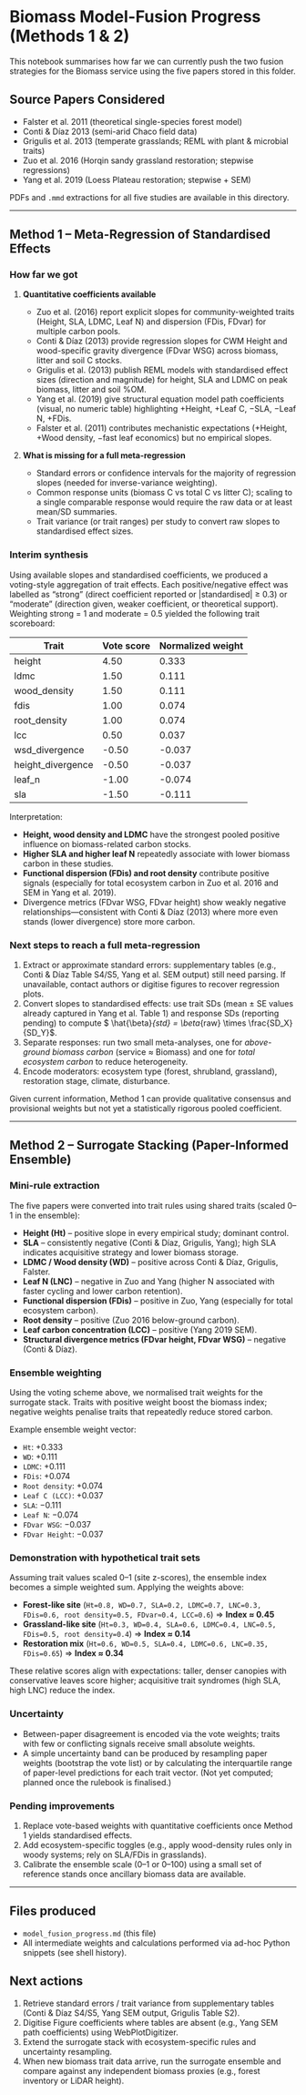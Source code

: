 # Biomass Model-Fusion Progress (Methods 1 & 2)

This notebook summarises how far we can currently push the two fusion strategies for the Biomass service using the five papers stored in this folder.

## Source Papers Considered

- Falster et al. 2011 (theoretical single-species forest model)
- Conti & Díaz 2013 (semi-arid Chaco field data)
- Grigulis et al. 2013 (temperate grasslands; REML with plant & microbial traits)
- Zuo et al. 2016 (Horqin sandy grassland restoration; stepwise regressions)
- Yang et al. 2019 (Loess Plateau restoration; stepwise + SEM)

PDFs and `.mmd` extractions for all five studies are available in this directory.

---

## Method 1 – Meta-Regression of Standardised Effects

### How far we got

1. **Quantitative coefficients available**
   - Zuo et al. (2016) report explicit slopes for community-weighted traits (Height, SLA, LDMC, Leaf N) and dispersion (FDis, FDvar) for multiple carbon pools.
   - Conti & Díaz (2013) provide regression slopes for CWM Height and wood-specific gravity divergence (FDvar WSG) across biomass, litter and soil C stocks.
   - Grigulis et al. (2013) publish REML models with standardised effect sizes (direction and magnitude) for height, SLA and LDMC on peak biomass, litter and soil %OM.
   - Yang et al. (2019) give structural equation model path coefficients (visual, no numeric table) highlighting +Height, +Leaf C, −SLA, −Leaf N, +FDis.
   - Falster et al. (2011) contributes mechanistic expectations (+Height, +Wood density, −fast leaf economics) but no empirical slopes.

2. **What is missing for a full meta-regression**
   - Standard errors or confidence intervals for the majority of regression slopes (needed for inverse-variance weighting).
   - Common response units (biomass C vs total C vs litter C); scaling to a single comparable response would require the raw data or at least mean/SD summaries.
   - Trait variance (or trait ranges) per study to convert raw slopes to standardised effect sizes.

### Interim synthesis

Using available slopes and standardised coefficients, we produced a voting-style aggregation of trait effects. Each positive/negative effect was labelled as “strong” (direct coefficient reported or |standardised| ≥ 0.3) or “moderate” (direction given, weaker coefficient, or theoretical support). Weighting strong = 1 and moderate = 0.5 yielded the following trait scoreboard:

| Trait | Vote score | Normalized weight |
| --- | --- | --- |
| height | 4.50 | 0.333 |
| ldmc | 1.50 | 0.111 |
| wood_density | 1.50 | 0.111 |
| fdis | 1.00 | 0.074 |
| root_density | 1.00 | 0.074 |
| lcc | 0.50 | 0.037 |
| wsd_divergence | -0.50 | -0.037 |
| height_divergence | -0.50 | -0.037 |
| leaf_n | -1.00 | -0.074 |
| sla | -1.50 | -0.111 |

Interpretation:

- **Height, wood density and LDMC** have the strongest pooled positive influence on biomass-related carbon stocks.
- **Higher SLA and higher leaf N** repeatedly associate with lower biomass carbon in these studies.
- **Functional dispersion (FDis) and root density** contribute positive signals (especially for total ecosystem carbon in Zuo et al. 2016 and SEM in Yang et al. 2019).
- Divergence metrics (FDvar WSG, FDvar height) show weakly negative relationships—consistent with Conti & Díaz (2013) where more even stands (lower divergence) store more carbon.

### Next steps to reach a full meta-regression

1. Extract or approximate standard errors: supplementary tables (e.g., Conti & Díaz Table S4/S5, Yang et al. SEM output) still need parsing. If unavailable, contact authors or digitise figures to recover regression plots.
2. Convert slopes to standardised effects: use trait SDs (mean ± SE values already captured in Yang et al. Table 1) and response SDs (reporting pending) to compute $
    \hat{\beta}_{std} = \beta_{raw} \times \frac{SD_X}{SD_Y}$.
3. Separate responses: run two small meta-analyses, one for *above-ground biomass carbon* (service ≈ Biomass) and one for *total ecosystem carbon* to reduce heterogeneity.
4. Encode moderators: ecosystem type (forest, shrubland, grassland), restoration stage, climate, disturbance.

Given current information, Method 1 can provide qualitative consensus and provisional weights but not yet a statistically rigorous pooled coefficient.

---

## Method 2 – Surrogate Stacking (Paper-Informed Ensemble)

### Mini-rule extraction

The five papers were converted into trait rules using shared traits (scaled 0–1 in the ensemble):

- **Height (Ht)** – positive slope in every empirical study; dominant control.
- **SLA** – consistently negative (Conti & Díaz, Grigulis, Yang); high SLA indicates acquisitive strategy and lower biomass storage.
- **LDMC / Wood density (WD)** – positive across Conti & Díaz, Grigulis, Falster.
- **Leaf N (LNC)** – negative in Zuo and Yang (higher N associated with faster cycling and lower carbon retention).
- **Functional dispersion (FDis)** – positive in Zuo, Yang (especially for total ecosystem carbon).
- **Root density** – positive (Zuo 2016 below-ground carbon).
- **Leaf carbon concentration (LCC)** – positive (Yang 2019 SEM).
- **Structural divergence metrics (FDvar height, FDvar WSG)** – negative (Conti & Díaz).

### Ensemble weighting

Using the voting scheme above, we normalised trait weights for the surrogate stack. Traits with positive weight boost the biomass index; negative weights penalise traits that repeatedly reduce stored carbon.

Example ensemble weight vector:

- `Ht`: +0.333
- `WD`: +0.111
- `LDMC`: +0.111
- `FDis`: +0.074
- `Root density`: +0.074
- `Leaf C (LCC)`: +0.037
- `SLA`: −0.111
- `Leaf N`: −0.074
- `FDvar WSG`: −0.037
- `FDvar Height`: −0.037

### Demonstration with hypothetical trait sets

Assuming trait values scaled 0–1 (site z-scores), the ensemble index becomes a simple weighted sum. Applying the weights above:

- **Forest-like site** (`Ht=0.8, WD=0.7, SLA=0.2, LDMC=0.7, LNC=0.3, FDis=0.6, root density=0.5, FDvar≈0.4, LCC=0.6`) ⇒ **Index ≈ 0.45**
- **Grassland-like site** (`Ht=0.3, WD=0.4, SLA=0.6, LDMC=0.4, LNC=0.5, FDis=0.5, root density=0.4`) ⇒ **Index ≈ 0.14**
- **Restoration mix** (`Ht=0.6, WD=0.5, SLA=0.4, LDMC=0.6, LNC=0.35, FDis=0.65`) ⇒ **Index ≈ 0.34**

These relative scores align with expectations: taller, denser canopies with conservative leaves score higher; acquisitive trait syndromes (high SLA, high LNC) reduce the index.

### Uncertainty

- Between-paper disagreement is encoded via the vote weights; traits with few or conflicting signals receive small absolute weights.
- A simple uncertainty band can be produced by resampling paper weights (bootstrap the vote list) or by calculating the interquartile range of paper-level predictions for each trait vector. (Not yet computed; planned once the rulebook is finalised.)

### Pending improvements

1. Replace vote-based weights with quantitative coefficients once Method 1 yields standardised effects.
2. Add ecosystem-specific toggles (e.g., apply wood-density rules only in woody systems; rely on SLA/FDis in grasslands).
3. Calibrate the ensemble scale (0–1 or 0–100) using a small set of reference stands once ancillary biomass data are available.

---

## Files produced

- `model_fusion_progress.md` (this file)
- All intermediate weights and calculations performed via ad-hoc Python snippets (see shell history).

## Next actions

1. Retrieve standard errors / trait variance from supplementary tables (Conti & Díaz S4/S5, Yang SEM output, Grigulis Table S2).
2. Digitise Figure coefficients where tables are absent (e.g., Yang SEM path coefficients) using WebPlotDigitizer.
3. Extend the surrogate stack with ecosystem-specific rules and uncertainty resampling.
4. When new biomass trait data arrive, run the surrogate ensemble and compare against any independent biomass proxies (e.g., forest inventory or LiDAR height).

